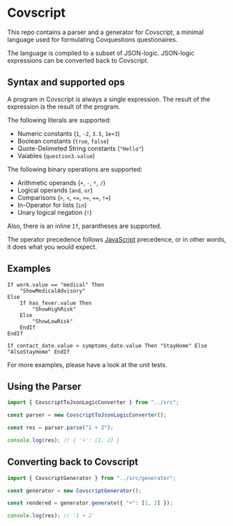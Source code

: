 # Covscript

This repo contains a parser and a generator for Covscript, a minimal language used for formulating Covquestions questionaires.

The language is compiled to a subset of JSON-logic. JSON-logic expressions can be converted back to Covscript.

## Syntax and supported ops

A program in Covscript is always a single expression. The result of the expression is the result of the program.

The following literals are supported:

- Numeric constants (`1`, `-2`, `3.5`, `1e+3`)
- Boolean constants (`true`, `false`)
- Quote-Delimeted String constants (`"Hello"`)
- Vaiables (`question3.value`)

The following binary operations are supported:

- Arithmetic operands (`+`, `-`, `*`, `/`)
- Logical operands (`and`, `or`)
- Comparisons (`>`, `<`, `<=`, `>=`, `==`, `!=`)
- In-Operator for lists (`in`)
- Unary logical negation (`!`)

Also, there is an inline `If`, parantheses are supported.

The operator precedence follows [JavaScript](https://developer.mozilla.org/en-US/docs/Web/JavaScript/Reference/Operators/Operator_Precedence#Table) precedence, or in other words, it does what you would expect.

## Examples

```
If work.value == "medical" Then
    "ShowMedicalAdvisory"
Else
    If has_fever.value Then
        "ShowHighRisk"
    Else
        "ShowLowRisk"
    EndIf
EndIf
```

```
If contact_date.value > symptoms_date.value Then "StayHome" Else "AlsoStayHome" EndIf
```

For more examples, please have a look at the unit tests.

## Using the Parser

```typescript
import { CovscriptToJsonLogicConverter } from "../src";

const parser = new CovscriptToJsonLogicConverter();

const res = parser.parse("1 + 2");

console.log(res); // { '+': [1, 2] }
```

## Converting back to Covscript

```typescript
import { CovscriptGenerator } from "../src/generator";

const generator = new CovscriptGenerator();

const rendered = generator.generate({ "+": [1, 2] });

console.log(res); // '1 + 2'
```
